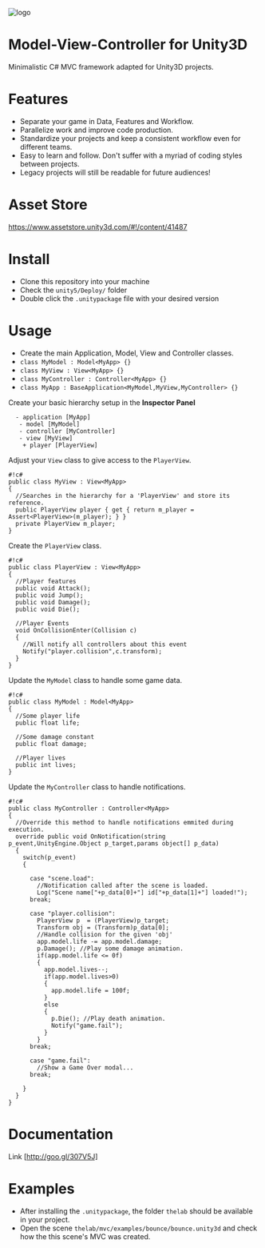 ![logo](http://thelaborat.org/unity/mvc/img/header-128.png)
# Model-View-Controller for Unity3D
  
Minimalistic C# MVC framework adapted for Unity3D projects.

# Features

* Separate your game in Data, Features and Workflow.
* Parallelize work and improve code production.
* Standardize your projects and keep a consistent workflow even for different teams.
* Easy to learn and follow. Don't suffer with a myriad of coding styles between projects. 
* Legacy projects will still be readable for future audiences!  

# Asset Store

https://www.assetstore.unity3d.com/#!/content/41487

# Install  
  
* Clone this repository into your machine
* Check the `unity5/Deploy/` folder
* Double click the `.unitypackage` file with your desired version

# Usage

* Create the main Application, Model, View and Controller classes.
 * `class MyModel : Model<MyApp> {}`
 * `class MyView : View<MyApp> {}`
 * `class MyController : Controller<MyApp> {}`
 * `class MyApp : BaseApplication<MyModel,MyView,MyController> {}`


Create your basic hierarchy setup in the **Inspector Panel**  

```
  - application [MyApp]
   - model [MyModel]
   - controller [MyController]
   - view [MyView]
    + player [PlayerView]
```

Adjust your `View` class to give access to the `PlayerView`.  

```
#!c#
public class MyView : View<MyApp>
{
  //Searches in the hierarchy for a 'PlayerView' and store its reference.
  public PlayerView player { get { return m_player = Assert<PlayerView>(m_player); } }
  private PlayerView m_player;
}
```

Create the `PlayerView` class.

```
#!c#
public class PlayerView : View<MyApp>
{
  //Player features
  public void Attack();
  public void Jump();
  public void Damage();
  public void Die();

  //Player Events
  void OnCollisionEnter(Collision c)
  {
    //Will notify all controllers about this event
    Notify("player.collision",c.transform);
  } 
}
```

Update the `MyModel` class to handle some game data.

```
#!c#
public class MyModel : Model<MyApp>
{
  //Some player life
  public float life;

  //Some damage constant
  public float damage;

  //Player lives
  public int lives;
}

```


Update the `MyController` class to handle notifications.

```
#!c#
public class MyController : Controller<MyApp>
{
  //Override this method to handle notifications emmited during execution.
  override public void OnNotification(string p_event,UnityEngine.Object p_target,params object[] p_data)
  {
    switch(p_event)
    {

      case "scene.load":
        //Notification called after the scene is loaded.
        Log("Scene name["+p_data[0]+"] id["+p_data[1]+"] loaded!");
      break;

      case "player.collision":
        PlayerView p  = (PlayerView)p_target;
        Transform obj = (Transform)p_data[0];
        //Handle collision for the given 'obj'
        app.model.life -= app.model.damage;
        p.Damage(); //Play some damage animation.
        if(app.model.life <= 0f)
        {
          app.model.lives--;
          if(app.model.lives>0)
          {
            app.model.life = 100f;           
          }
          else
          {
            p.Die(); //Play death animation.
            Notify("game.fail");
          }  
        }
      break;

      case "game.fail":
        //Show a Game Over modal...
      break;
 
    }
  }
}
```

# Documentation  

Link [http://goo.gl/307V5J]


# Examples  

* After installing the `.unitypackage`, the folder `thelab` should be available in your project.  
* Open the scene `thelab/mvc/examples/bounce/bounce.unity3d` and check how the this scene's MVC was created.